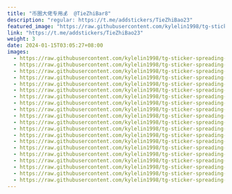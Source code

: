 ```yaml
---
title: "币圈大佬专用💰  @TieZhiBar8"
description: "regular: https://t.me/addstickers/TieZhiBao23"
featured_image: "https://raw.githubusercontent.com/kylelin1998/tg-sticker-spreading-worldwide-images/main/img/488ee4cc-0f17-4727-ba84-6b06e7fb65e7.jpg"
link: "https://t.me/addstickers/TieZhiBao23"
weight: 3
date: 2024-01-15T03:05:27+08:00
images:
  - https://raw.githubusercontent.com/kylelin1998/tg-sticker-spreading-worldwide-images/main/img/488ee4cc-0f17-4727-ba84-6b06e7fb65e7.jpg
  - https://raw.githubusercontent.com/kylelin1998/tg-sticker-spreading-worldwide-images/main/img/a7b7652c-37a0-4af1-ab2c-a56b423ff392.jpg
  - https://raw.githubusercontent.com/kylelin1998/tg-sticker-spreading-worldwide-images/main/img/550f5c49-44ab-4bf0-9412-7b3e66588482.jpg
  - https://raw.githubusercontent.com/kylelin1998/tg-sticker-spreading-worldwide-images/main/img/3269aa01-5384-411b-bfa9-15e022af1517.jpg
  - https://raw.githubusercontent.com/kylelin1998/tg-sticker-spreading-worldwide-images/main/img/25dfed0d-8f89-4997-a2f4-7331400aef4d.jpg
  - https://raw.githubusercontent.com/kylelin1998/tg-sticker-spreading-worldwide-images/main/img/c39c9153-0950-45b4-a96e-3bbdef562bce.jpg
  - https://raw.githubusercontent.com/kylelin1998/tg-sticker-spreading-worldwide-images/main/img/4546087b-1625-4aa7-b3e2-bbbaa1a2205a.jpg
  - https://raw.githubusercontent.com/kylelin1998/tg-sticker-spreading-worldwide-images/main/img/ed858fe1-1f15-4314-8f1a-d92d57a7b7dd.jpg
  - https://raw.githubusercontent.com/kylelin1998/tg-sticker-spreading-worldwide-images/main/img/3b2bcf5c-02bf-4c72-9580-e8830463a1c8.jpg
  - https://raw.githubusercontent.com/kylelin1998/tg-sticker-spreading-worldwide-images/main/img/3e513126-57b6-4f5c-8748-ad49c4ac09e0.jpg
  - https://raw.githubusercontent.com/kylelin1998/tg-sticker-spreading-worldwide-images/main/img/08461d47-b594-437f-9516-8b6b12b01924.jpg
  - https://raw.githubusercontent.com/kylelin1998/tg-sticker-spreading-worldwide-images/main/img/c172e1bc-4830-4626-8c57-f53f447a0b48.jpg
  - https://raw.githubusercontent.com/kylelin1998/tg-sticker-spreading-worldwide-images/main/img/f7806d3b-6440-42ba-94d6-d12cebeebffd.jpg
  - https://raw.githubusercontent.com/kylelin1998/tg-sticker-spreading-worldwide-images/main/img/78cf57f0-5cfb-46a3-97e5-7f1136d34818.jpg
  - https://raw.githubusercontent.com/kylelin1998/tg-sticker-spreading-worldwide-images/main/img/78bcc9b8-0db7-437a-88c8-bde0551f9109.jpg
  - https://raw.githubusercontent.com/kylelin1998/tg-sticker-spreading-worldwide-images/main/img/7dd23f66-f15e-412d-8340-2e8889f87e31.jpg
  - https://raw.githubusercontent.com/kylelin1998/tg-sticker-spreading-worldwide-images/main/img/366a0114-fc7c-4795-8325-3900ee8ef6a3.jpg
  - https://raw.githubusercontent.com/kylelin1998/tg-sticker-spreading-worldwide-images/main/img/52be97d7-28f5-4db1-a832-4b0248bf3a2e.jpg
  - https://raw.githubusercontent.com/kylelin1998/tg-sticker-spreading-worldwide-images/main/img/ba33f315-cc1f-49e6-a464-aa5137e87bde.jpg
  - https://raw.githubusercontent.com/kylelin1998/tg-sticker-spreading-worldwide-images/main/img/1d6b4a45-52e6-4f13-8921-aac6e07f008a.jpg
---
```

